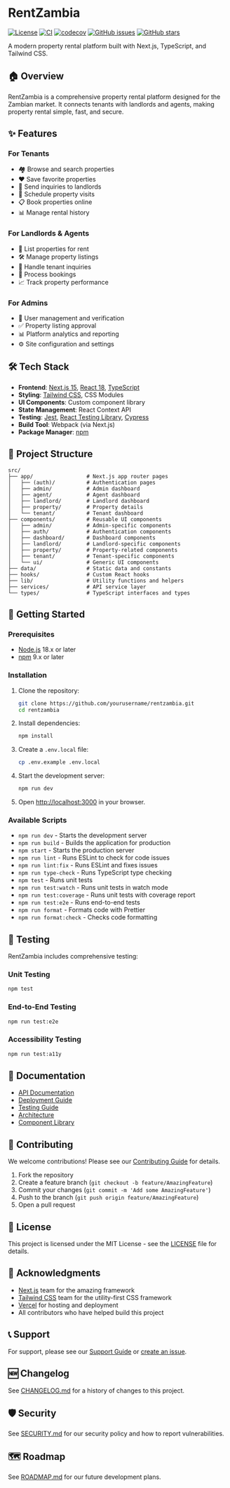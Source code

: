 # RentZambia

[![License](https://img.shields.io/github/license/yourusername/rentzambia)](LICENSE)
[![CI](https://github.com/yourusername/rentzambia/actions/workflows/ci.yml/badge.svg)](https://github.com/yourusername/rentzambia/actions/workflows/ci.yml)
[![codecov](https://codecov.io/gh/yourusername/rentzambia/branch/main/graph/badge.svg)](https://codecov.io/gh/yourusername/rentzambia)
[![GitHub issues](https://img.shields.io/github/issues/yourusername/rentzambia)](https://github.com/yourusername/rentzambia/issues)
[![GitHub stars](https://img.shields.io/github/stars/yourusername/rentzambia)](https://github.com/yourusername/rentzambia/stargazers)

A modern property rental platform built with Next.js, TypeScript, and Tailwind CSS.

## 🏠 Overview

RentZambia is a comprehensive property rental platform designed for the Zambian market. It connects tenants with landlords and agents, making property rental simple, fast, and secure.

## ✨ Features

### For Tenants
- 🏘️ Browse and search properties
- ❤️ Save favorite properties
- 📨 Send inquiries to landlords
- 📅 Schedule property visits
- 📋 Book properties online
- 📊 Manage rental history

### For Landlords & Agents
- 📝 List properties for rent
- 🛠️ Manage property listings
- 📩 Handle tenant inquiries
- 📆 Process bookings
- 📈 Track property performance

### For Admins
- 👥 User management and verification
- ✅ Property listing approval
- 📊 Platform analytics and reporting
- ⚙️ Site configuration and settings

## 🛠️ Tech Stack

- **Frontend**: [Next.js 15](https://nextjs.org/), [React 18](https://reactjs.org/), [TypeScript](https://www.typescriptlang.org/)
- **Styling**: [Tailwind CSS](https://tailwindcss.com/), CSS Modules
- **UI Components**: Custom component library
- **State Management**: React Context API
- **Testing**: [Jest](https://jestjs.io/), [React Testing Library](https://testing-library.com/), [Cypress](https://www.cypress.io/)
- **Build Tool**: Webpack (via Next.js)
- **Package Manager**: [npm](https://www.npmjs.com/)

## 📁 Project Structure

```
src/
├── app/                 # Next.js app router pages
│   ├── (auth)/          # Authentication pages
│   ├── admin/           # Admin dashboard
│   ├── agent/           # Agent dashboard
│   ├── landlord/        # Landlord dashboard
│   ├── property/        # Property details
│   └── tenant/          # Tenant dashboard
├── components/          # Reusable UI components
│   ├── admin/           # Admin-specific components
│   ├── auth/            # Authentication components
│   ├── dashboard/       # Dashboard components
│   ├── landlord/        # Landlord-specific components
│   ├── property/        # Property-related components
│   ├── tenant/          # Tenant-specific components
│   └── ui/              # Generic UI components
├── data/                # Static data and constants
├── hooks/               # Custom React hooks
├── lib/                 # Utility functions and helpers
├── services/            # API service layer
└── types/               # TypeScript interfaces and types
```

## 🚀 Getting Started

### Prerequisites

- [Node.js](https://nodejs.org/) 18.x or later
- [npm](https://www.npmjs.com/) 9.x or later

### Installation

1. Clone the repository:
   ```bash
   git clone https://github.com/yourusername/rentzambia.git
   cd rentzambia
   ```

2. Install dependencies:
   ```bash
   npm install
   ```

3. Create a `.env.local` file:
   ```bash
   cp .env.example .env.local
   ```

4. Start the development server:
   ```bash
   npm run dev
   ```

5. Open [http://localhost:3000](http://localhost:3000) in your browser.

### Available Scripts

- `npm run dev` - Starts the development server
- `npm run build` - Builds the application for production
- `npm start` - Starts the production server
- `npm run lint` - Runs ESLint to check for code issues
- `npm run lint:fix` - Runs ESLint and fixes issues
- `npm run type-check` - Runs TypeScript type checking
- `npm test` - Runs unit tests
- `npm run test:watch` - Runs unit tests in watch mode
- `npm run test:coverage` - Runs unit tests with coverage report
- `npm run test:e2e` - Runs end-to-end tests
- `npm run format` - Formats code with Prettier
- `npm run format:check` - Checks code formatting

## 🧪 Testing

RentZambia includes comprehensive testing:

### Unit Testing
```bash
npm test
```

### End-to-End Testing
```bash
npm run test:e2e
```

### Accessibility Testing
```bash
npm run test:a11y
```

## 📖 Documentation

- [API Documentation](docs/api.md)
- [Deployment Guide](docs/deployment.md)
- [Testing Guide](docs/testing.md)
- [Architecture](docs/architecture.md)
- [Component Library](docs/components.md)

## 🤝 Contributing

We welcome contributions! Please see our [Contributing Guide](CONTRIBUTING.md) for details.

1. Fork the repository
2. Create a feature branch (`git checkout -b feature/AmazingFeature`)
3. Commit your changes (`git commit -m 'Add some AmazingFeature'`)
4. Push to the branch (`git push origin feature/AmazingFeature`)
5. Open a pull request

## 📜 License

This project is licensed under the MIT License - see the [LICENSE](LICENSE) file for details.

## 🙏 Acknowledgments

- [Next.js](https://nextjs.org/) team for the amazing framework
- [Tailwind CSS](https://tailwindcss.com/) team for the utility-first CSS framework
- [Vercel](https://vercel.com/) for hosting and deployment
- All contributors who have helped build this project

## 📞 Support

For support, please see our [Support Guide](SUPPORT.md) or [create an issue](https://github.com/yourusername/rentzambia/issues/new/choose).

## 🆕 Changelog

See [CHANGELOG.md](CHANGELOG.md) for a history of changes to this project.

## 🛡️ Security

See [SECURITY.md](SECURITY.md) for our security policy and how to report vulnerabilities.

## 🗺️ Roadmap

See [ROADMAP.md](ROADMAP.md) for our future development plans.